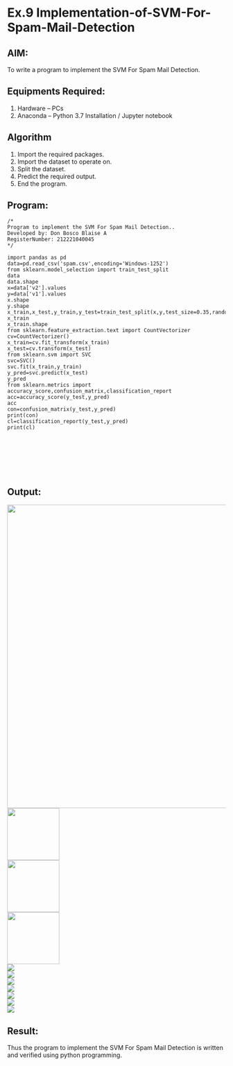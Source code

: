 # Ex.9 Implementation-of-SVM-For-Spam-Mail-Detection

## AIM:
To write a program to implement the SVM For Spam Mail Detection.

## Equipments Required:
1. Hardware – PCs
2. Anaconda – Python 3.7 Installation / Jupyter notebook

## Algorithm
1. Import the required packages.
2. Import the dataset to operate on.
3. Split the dataset.
4. Predict the required output.
5. End the program.

## Program:
```
/*
Program to implement the SVM For Spam Mail Detection..
Developed by: Don Bosco Blaise A
RegisterNumber: 212221040045
*/
```
```
import pandas as pd
data=pd.read_csv('spam.csv',encoding='Windows-1252')
from sklearn.model_selection import train_test_split
data
data.shape
x=data['v2'].values
y=data['v1'].values
x.shape
y.shape
x_train,x_test,y_train,y_test=train_test_split(x,y,test_size=0.35,random_state=0)
x_train
x_train.shape
from sklearn.feature_extraction.text import CountVectorizer
cv=CountVectorizer()
x_train=cv.fit_transform(x_train)
x_test=cv.transform(x_test)
from sklearn.svm import SVC
svc=SVC()
svc.fit(x_train,y_train)
y_pred=svc.predict(x_test)
y_pred
from sklearn.metrics import accuracy_score,confusion_matrix,classification_report 
acc=accuracy_score(y_test,y_pred)
acc
con=confusion_matrix(y_test,y_pred)
print(con)
cl=classification_report(y_test,y_pred)
print(cl)
```
<br>
<br>
<br>
<br>
<br>  

## Output: 
<img src="https://github.com/DonBoscoBlaiseA/Implementation-of-SVM-For-Spam-Mail-Detection/assets/140850829/0199a63b-138b-4c63-84b9-9d7ce4cbdbb8.png" width="700">   
<br>  

<img src="https://github.com/DonBoscoBlaiseA/Implementation-of-SVM-For-Spam-Mail-Detection/assets/140850829/10e5025a-a0dd-4e57-8108-733c7ebbcdaa.png" width="120">  
<br>  

<img src="https://github.com/DonBoscoBlaiseA/Implementation-of-SVM-For-Spam-Mail-Detection/assets/140850829/b7082818-4faa-4ec0-bc3a-63e89246128a.png" width="120">  
<br>  

<img src="https://github.com/DonBoscoBlaiseA/Implementation-of-SVM-For-Spam-Mail-Detection/assets/140850829/6c1b2631-c355-41dd-a8a4-4c3372237636.png" width="120">  
<br>  

<img src="https://github.com/DonBoscoBlaiseA/Implementation-of-SVM-For-Spam-Mail-Detection/assets/140850829/8d16cc79-4981-4f04-9d82-b3f7ec44b9ac.png">
<br>  

<img src="https://github.com/DonBoscoBlaiseA/Implementation-of-SVM-For-Spam-Mail-Detection/assets/140850829/c176868c-fb37-4107-8b80-da8567adc015.png">
<br>  

<img src="https://github.com/DonBoscoBlaiseA/Implementation-of-SVM-For-Spam-Mail-Detection/assets/140850829/6cf5747d-55df-4481-8de9-a07822c4eb5b.png">
<br>  

<img src="https://github.com/DonBoscoBlaiseA/Implementation-of-SVM-For-Spam-Mail-Detection/assets/140850829/bfc4e24a-0a78-491f-9af7-348bcde11188.png">
<br>  

<img src="https://github.com/DonBoscoBlaiseA/Implementation-of-SVM-For-Spam-Mail-Detection/assets/140850829/29bcfc1a-7b9e-4f73-8dd7-e32d869ada6f.png">
<br>  

<img src="https://github.com/DonBoscoBlaiseA/Implementation-of-SVM-For-Spam-Mail-Detection/assets/140850829/d551c960-7a66-4738-a043-fe94b48fcf68.png">
<br>  

<img src="https://github.com/DonBoscoBlaiseA/Implementation-of-SVM-For-Spam-Mail-Detection/assets/140850829/7d85fd71-191a-4771-93b2-95e9c5a1d41e.png">

## Result:
Thus the program to implement the SVM For Spam Mail Detection is written and verified using python programming.
